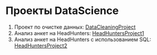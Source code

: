 # Проекты DataScience

1. Проект по очистке данных: [DataCleaningProject](https://github.com/GOopH4201/data_science_projects/tree/master/DataCleaningProject)
2. Анализ анкет на HeadHunters: [HeadHuntersProject1](https://github.com/GOopH4201/HeadHunters)
3. Анализ анкет на HeadHunters с использованием SQL: [HeadHuntersProject2](https://github.com/GOopH4201/headhunters-2)
